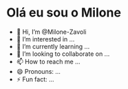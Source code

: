 # Olá eu sou o Milone

- 👋 Hi, I’m @Milone-Zavoli
- 👀 I’m interested in ...
- 🌱 I’m currently learning ...
- 💞️ I’m looking to collaborate on ...
- 📫 How to reach me ...
- 😄 Pronouns: ...
- ⚡ Fun fact: ...

<!---
Milone-Zavoli/Milone-Zavoli is a ✨ special ✨ repository because its `README.md` (this file) appears on your GitHub profile.
You can click the Preview link to take a look at your changes.
--->
